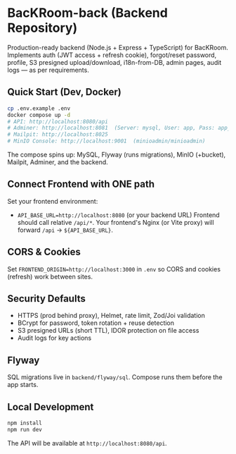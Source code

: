 # BacKRoom-back (Backend Repository)

Production-ready backend (Node.js + Express + TypeScript) for BacKRoom.
Implements auth (JWT access + refresh cookie), forgot/reset password, profile,
S3 presigned upload/download, i18n-from-DB, admin pages, audit logs — as per requirements.

## Quick Start (Dev, Docker)
```bash
cp .env.example .env
docker compose up -d
# API: http://localhost:8080/api
# Adminer: http://localhost:8081  (Server: mysql, User: app, Pass: app_pw, DB: appdb)
# Mailpit: http://localhost:8025
# MinIO Console: http://localhost:9001  (minioadmin/minioadmin)
```
The compose spins up: MySQL, Flyway (runs migrations), MinIO (+bucket), Mailpit, Adminer, and the backend.

## Connect Frontend with ONE path
Set your frontend environment:
- `API_BASE_URL=http://localhost:8080` (or your backend URL)
Frontend should call relative `/api/*`. Your frontend's Nginx (or Vite proxy) will forward `/api` → `${API_BASE_URL}`.

## CORS & Cookies
Set `FRONTEND_ORIGIN=http://localhost:3000` in `.env` so CORS and cookies (refresh) work between sites.

## Security Defaults
- HTTPS (prod behind proxy), Helmet, rate limit, Zod/Joi validation
- BCrypt for password, token rotation + reuse detection
- S3 presigned URLs (short TTL), IDOR protection on file access
- Audit logs for key actions

## Flyway
SQL migrations live in `backend/flyway/sql`. Compose runs them before the app starts.

## Local Development
```bash
npm install
npm run dev
```
The API will be available at `http://localhost:8080/api`.
